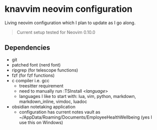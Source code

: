 # knavvim neovim configuration

Living neovim configuration which I plan to update as I go along.

> Current setup tested for Neovim 0.10.0

## Dependencies

- git
- patched font (nerd font)
- ripgrep (for telescope functions)
- fzf (for fzf functions)
- c compiler i.e. gcc
    - treesitter requirement
    - need to manually run :TSInstall <*language*> 
    - languages I like to start with: lua, vim, python, markdown, markdown_inline, vimdoc, luadoc
- obsidian notetaking application
    - configuration has current notes vault as ~/AppData/Roaming/Documents/EmployeeHealthWellbeing (yes I use this on Windows)


